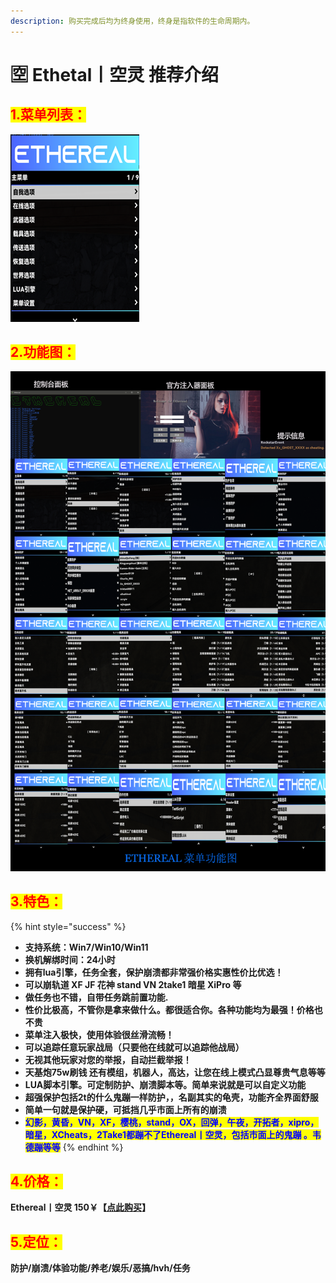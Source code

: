 ```yaml
---
description: 购买完成后均为终身使用，终身是指软件的生命周期内。
---
```


# 🈳 Ethetal丨空灵 推荐介绍

## <mark style="color:red;">1.菜单列表：</mark>

![强烈推荐此菜单，若寒为此菜单经销商](../.gitbook/assets/6eed72c2ac86e46518feffa356ef1a7.png)

## <mark style="color:red;">2.功能图：</mark>

![若看不清，请复制到桌面](../.gitbook/assets/ETHEREAL功能图.jpg)

## <mark style="color:red;">3.特色：</mark>

{% hint style="success" %}
* **支持系统：Win7/Win10/Win11**
* **换机解绑时间：24小时**
* **拥有lua引擎，任务全套，保护崩溃都非常强价格实惠性价比优选！**
* **可以崩轨道 XF JF 花神 stand VN 2take1 暗星 XiPro 等**
* **做任务也不错，自带任务跳前置功能.**
* **性价比极高，不管你是拿来做什么。都很适合你。各种功能均为最强！价格也不贵**
* **菜单注入极快，使用体验很丝滑流畅！**
* **可以追踪任意玩家战局（只要他在线就可以追踪他战局）**
* **无视其他玩家对您的举报，自动拦截举报！**
* **天基炮75w刷钱 还有模组，机器人，高达，让您在线上模式凸显尊贵气息等等**
* **LUA脚本引擎。可定制防护、崩溃脚本等。简单来说就是可以自定义功能**
* **超强保护包括2t的什么鬼蹦一样防护，，名副其实的龟壳，功能齐全界面舒服**
* **简单一句就是保护硬，可抵挡几乎市面上所有的崩溃**
* <mark style="color:blue;">**幻影，黄昏，VN，XF，樱桃，stand，OX，回弹，午夜，开拓者，xipro，暗星，XCheats，2Take1都蹦不了Ethereal丨空灵，包括市面上的鬼蹦 。韦德蹦等等**</mark>
{% endhint %}

## <mark style="color:red;">4.价格：</mark>

**Ethereal丨空灵             150￥【**[**点此购买**](https://ruohanfkw.shop/?code=ZnJvbT0xMDA2JmE9MiZiPTE0MQ%3D%3D)**】**

## <mark style="color:red;">**5.定位：**</mark>

**防护/崩溃/体验功能/养老/娱乐/恶搞/hvh/任务**
